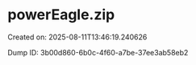 # powerEagle.zip

Created on: 2025-08-11T13:46:19.240626

Dump ID: 3b00d860-6b0c-4f60-a7be-37ee3ab58eb2
